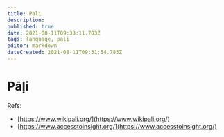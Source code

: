 ```yaml
---
title: Pali
description: 
published: true
date: 2021-08-11T09:33:11.703Z
tags: language, pali
editor: markdown
dateCreated: 2021-08-11T09:31:54.783Z
---
```


# Pāḷi

Refs:
- [https://www.wikipali.org/](https://www.wikipali.org/)
- [https://www.accesstoinsight.org/](https://www.accesstoinsight.org/)
